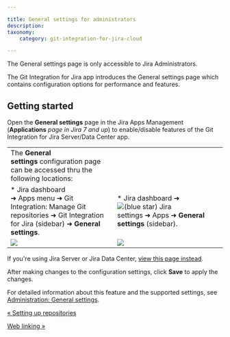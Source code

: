 ```yaml
---

title: General settings for administrators
description:
taxonomy:
    category: git-integration-for-jira-cloud

---
```

The General settings page is only accessible to Jira Administrators.

The Git Integration for Jira app introduces the General settings page which contains configuration options for performance and features.

## Getting started

Open the **General settings** page in the Jira Apps Management (**Applications** _page in Jira 7 and up_) to enable/disable features of the Git Integration for Jira Server/Data Center app.

|     |     |
| --- | --- |
| The **General settings** configuration page can be accessed thru the following locations: |     |
| *   Jira dashboard ➜ Apps menu ➜ Git Integration: Manage Git repositories ➜ Git Integration for Jira (sidebar) ➜ **General settings**. | *   Jira dashboard ➜ ![(blue star)](/wiki/s/-1639011364/6452/8b4898d3c114827e64ec143b4fa79bb76a6cfa5b/_/images/icons/emoticons/star_blue.png) Jira settings ➜ Apps ➜ **General settings** (sidebar). |
| ![](https://bigbrassband.atlassian.net/wiki/download/attachments/1923025087/gitcloud-gitmenu-apps-gencfg-sel.png?version=2&modificationDate=1638618666472&cacheVersion=1&api=v2) | ![](https://bigbrassband.atlassian.net/wiki/download/attachments/1923025087/gitcloud-gencfg-admin-apps-menu.png?version=2&modificationDate=1638619051443&cacheVersion=1&api=v2) |

If you're using Jira Server or Jira Data Center, [view this page instead](/wiki/spaces/GITSERVER/pages/966885431/General+Settings).


After making changes to the configuration settings, click **Save** to apply the changes.

For detailed information about this feature and the supported settings, see [Administration: General settings](/git-integration-for-jira-cloud/General-Settings).

[« Setting up repositories](/wiki/spaces/GITCLOUD/pages/1923023982/Setting+up+integrations)

[Web linking »](/git-integration-for-jira-cloud/Web-linking)

